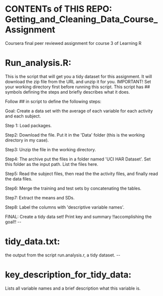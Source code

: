 # CONTENTs of THIS REPO: Getting_and_Cleaning_Data_Course_Assignment
Coursera final peer reviewed assignment for course 3 of Learning R

# Run_analysis.R:

This is the script that will get you a tidy dataset for this assignment. It will download the zip file from the URL and unzip it for you.
IMPORTANT! Set your working directory first before running this script. 
This script has ## symbols defining the steps and briefly describes what it does.

Follow ## in script to define the following steps:

Goal: Create a data set with the average of each variable for each activity and each subject.

Step 1:
Load packages.

Step2:
Download the file. Put it in the 'Data' folder (this is the working directory in my case).

Step3:
Unzip the file in the working directory.

Step4:
The archive put the files in a folder named 'UCI HAR Dataset'. Set this folder as the input path. List the files here.

Step5:
Read the subject files, then read the the activity files, and finally read the data files.

Step6:
Merge the training and test sets by concatenating the tables.

Step7:
Extract the means and SDs.

Step8:
Label the columns with 'descriptive variable names'.

FINAL:
Create a tidy data set! Print key and summary !!accomplishing the goal!! --



# tidy_data.txt:

the output from the script run.analysis.r, a tidy dataset. --

# key_description_for_tidy_data:

Lists all variable names and a brief description what this variable is.
